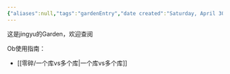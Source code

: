 ```yaml
---
{"aliases":null,"tags":"gardenEntry","date created":"Saturday, April 30th 2022, 8:52:35 am","date modified":"Saturday, April 30th 2022, 8:54:19 am","title":"Home","dg-home":true,"dg-publish":true,"permalink":"/publish/home/","dgHomeLink":true,"dgPassFrontmatter":true}
---
```


这是jingyu的Garden，欢迎查阅

Ob使用指南：
- [[零碎/一个库vs多个库|一个库vs多个库]]
